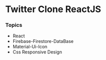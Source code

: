 
# Twitter Clone ReactJS




### Topics
- React
- Firebase-Firestore-DataBase
- Material-Ui-Icon
- Css Responsive Design




